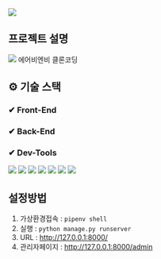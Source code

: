 <img src="https://capsule-render.vercel.app/api?type=waving&color=gradient&customColorList=0,2,2,5,30&height=200&section=header&text=AIRBNB&fontSize=90&" />

## 프로젝트 설명 
<img src="https://img.shields.io/badge/Airbnb-3178C6?style=flat&logo=Airbnb&logoColor=white"/>  
에어비엔비 클론코딩  

## ⚙ 기술 스택
### ✔ Front-End  

### ✔ Back-End  

### ✔ Dev-Tools  

<img src="https://img.shields.io/badge/HTML5-3178C6?style=flat&logo=HTML5&logoColor=white"/> <img src="https://img.shields.io/badge/Tailwind CSS-3178C6?style=flat&logo=Tailwind CSS&logoColor=white"/> 
<img src="https://img.shields.io/badge/JavaScript-3178C6?style=flat&logo=JavaScript&logoColor=white"/>
<img src="https://img.shields.io/badge/Python-3178C6?style=flat&logo=Python&logoColor=white"/>
<img src="https://img.shields.io/badge/Django-3178C6?style=flat&logo=Django&logoColor=white"/>
<img src="https://img.shields.io/badge/gulp-3178C6?style=flat&logo=gulp&logoColor=white"/>
<img src="https://img.shields.io/badge/SQLite-3178C6?style=flat&logo=SQLite&logoColor=white"/>


## 설정방법
1. 가상환경접속 : ```pipenv shell```  
2. 실행 : ```python manage.py runserver```  
3. URL : http://127.0.0.1:8000/  
4. 관리자페이지 : http://127.0.0.1:8000/admin  

